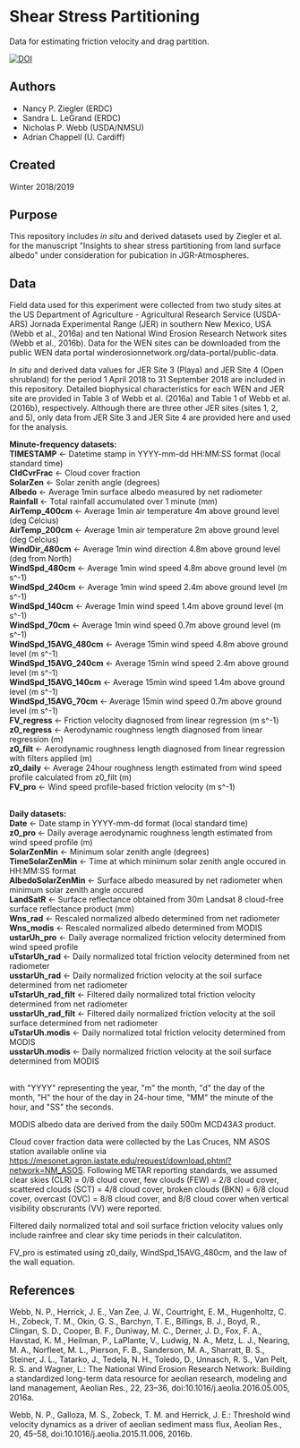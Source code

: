 # Shear Stress Partitioning
Data for estimating friction velocity and drag partition.

[![DOI](https://zenodo.org/badge/220484252.svg)](https://zenodo.org/badge/latestdoi/220484252)

## Authors
* Nancy P. Ziegler (ERDC)
* Sandra L. LeGrand (ERDC)
* Nicholas P. Webb (USDA/NMSU) 
* Adrian Chappell (U. Cardiff)

## Created 
Winter 2018/2019

## Purpose
This repository includes *in situ* and derived datasets used by Ziegler et al. for the manuscript "Insights to shear stress partitioning from land surface albedo" under consideration for pubication in JGR-Atmospheres.

## Data
Field data used for this experiment were collected from two study sites at the US Department of Agriculture - Agricultural Research Service (USDA-ARS) Jornada Experimental Range (JER) in southern New Mexico, USA (Webb et al., 2016a) and ten National Wind Erosion Research Network sites (Webb  et  al., 2016b). Data for the WEN sites can be downloaded from the public WEN data portal winderosionnetwork.org/data-portal/public-data.

*In situ* and derived data values for JER Site 3 (Playa) and JER Site 4 (Open shrubland) for the period 1 April 2018 to 31 September 2018 are included in this repository.  Detailed biophysical characteristics for each WEN and JER site are provided in Table 3 of Webb et al. (2016a) and Table 1 of Webb et al. (2016b), respectively. Although there are three other JER sites (sites 1, 2, and 5), only data from JER Site 3 and JER Site 4 are provided here and used for the analysis.  

**Minute-frequency datasets:**<br/>
**TIMESTAMP** <- Datetime stamp in YYYY-mm-dd HH:MM:SS format (local standard time)<br/>
**CldCvrFrac** <- Cloud cover fraction<br/>
**SolarZen** <- Solar zenith angle (degrees) <br/>
**Albedo** <- Average 1min surface albedo measured by net radiometer<br/>
**Rainfall** <- Total rainfall accumulated over 1 minute (mm)<br/>
**AirTemp_400cm** <- Average 1min air temperature 4m above ground level (deg Celcius)<br/>
**AirTemp_200cm** <- Average 1min air temperature 2m above ground level (deg Celcius)<br/>
**WindDir_480cm** <- Average 1min wind direction 4.8m above ground level (deg from North)<br/>
**WindSpd_480cm** <- Average 1min wind speed 4.8m above ground level (m s^-1)<br/>
**WindSpd_240cm** <- Average 1min wind speed 2.4m above ground level (m s^-1)<br/>
**WindSpd_140cm** <- Average 1min wind speed 1.4m above ground level (m s^-1)<br/>
**WindSpd_70cm** <- Average 1min wind speed 0.7m above ground level (m s^-1)<br/>
**WindSpd_15AVG_480cm** <- Average 15min wind speed 4.8m above ground level (m s^-1)<br/>
**WindSpd_15AVG_240cm** <- Average 15min wind speed 2.4m above ground level (m s^-1)<br/>
**WindSpd_15AVG_140cm** <- Average 15min wind speed 1.4m above ground level (m s^-1)<br/>
**WindSpd_15AVG_70cm** <- Average 15min wind speed 0.7m above ground level (m s^-1)<br/>
**FV_regress** <- Friction velocity diagnosed from linear regression (m s^-1)<br/>
**z0_regress** <- Aerodynamic roughness length diagnosed from linear regression (m)<br/>
**z0_filt** <- Aerodynamic roughness length diagnosed from linear regression with filters applied (m)<br/>
**z0_daily** <- Average 24hour roughness length estimated from wind speed profile calculated from z0_filt (m)<br/>
**FV_pro** <- Wind speed profile-based friction velocity (m s^-1)<br/><br/>

**Daily datasets:**<br/>
**Date** <- Date stamp in YYYY-mm-dd format (local standard time)<br/>
**z0_pro** <- Daily average aerodynamic roughness length estimated from wind speed profile (m)<br/>
**SolarZenMin** <- Minimum solar zenith angle (degrees) <br/>
**TimeSolarZenMin** <- Time at which minimum solar zenith angle occured in HH:MM:SS format<br/>
**AlbedoSolarZenMin** <- Surface albedo measured by net radiometer when minimum solar zenith angle occured<br/>
**LandSatR** <- Surface reflectance obtained from 30m Landsat 8 cloud-free surface reflectance product (mm)<br/>
**Wns_rad** <- Rescaled normalized albedo determined from net radiometer<br/>
**Wns_modis** <- Rescaled normalized albedo determined from MODIS <br/>
**ustarUh_pro** <- Daily average normalized friction velocity determined from wind speed profile<br/>
**uTstarUh_rad** <- Daily normalized total friction velocity determined from net radiometer<br/>
**usstarUh_rad** <- Daily normalized friction velocity at the soil surface determined from net radiometer<br/>
**uTstarUh_rad_filt** <- Filtered daily normalized total friction velocity determined from net radiometer<br/>
**usstarUh_rad_filt** <- Filtered daily normalized friction velocity at the soil surface determined from net radiometer<br/>
**uTstarUh.modis** <- Daily normalized total friction velocity determined from MODIS<br/>
**usstarUh.modis** <- Daily normalized friction velocity at the soil surface determined from MODIS<br/><br/>

with "YYYY" representing the year, "m" the month, "d" the day of the month, "H" the hour of the day in 24-hour time, "MM" the minute of the hour, and "SS" the seconds.

MODIS albedo data are derived from the daily 500m MCD43A3 product.

Cloud cover fraction data were collected by the Las Cruces, NM ASOS station available online via https://mesonet.agron.iastate.edu/request/download.phtml?network=NM_ASOS. Following METAR reporting standards, we assumed  clear skies (CLR) = 0/8 cloud cover, few clouds (FEW) = 2/8 cloud cover, scattered clouds (SCT) = 4/8 cloud cover, broken clouds (BKN) = 6/8 cloud cover, overcast (OVC) = 8/8 cloud cover, and 8/8 cloud cover when vertical visibility obscrurants (VV) were reported.

Filtered daily normalized total and soil surface friction velocity values only include rainfree and clear sky time periods in their calculatiton.    

FV_pro is estimated using z0_daily, WindSpd_15AVG_480cm, and the law of the wall equation.

## References
Webb, N. P., Herrick, J. E., Van Zee, J. W., Courtright, E. M., Hugenholtz, C. H., Zobeck, T. M., Okin, G. S., Barchyn, T. E., 
Billings, B. J., Boyd, R., Clingan, S. D., Cooper, B. F., Duniway, M. C., Derner, J. D., Fox, F. A., Havstad, K. M., 
Heilman, P., LaPlante, V., Ludwig, N. A., Metz, L. J., Nearing, M. A., Norfleet, M. L., Pierson, F. B., Sanderson, M. A., 
Sharratt, B. S., Steiner, J. L., Tatarko, J., Tedela, N. H., Toledo, D., Unnasch, R. S., Van Pelt, R. S. and Wagner, L.: The 
National Wind Erosion Research Network: Building a standardized long-term data resource for aeolian research, modeling and land management, Aeolian Res., 22, 23–36, doi:10.1016/j.aeolia.2016.05.005, 2016a.

Webb, N. P., Galloza, M. S., Zobeck, T. M. and Herrick, J. E.: Threshold wind velocity dynamics as a driver of aeolian sediment mass flux, Aeolian Res., 20, 45–58, doi:10.1016/j.aeolia.2015.11.006, 2016b.
